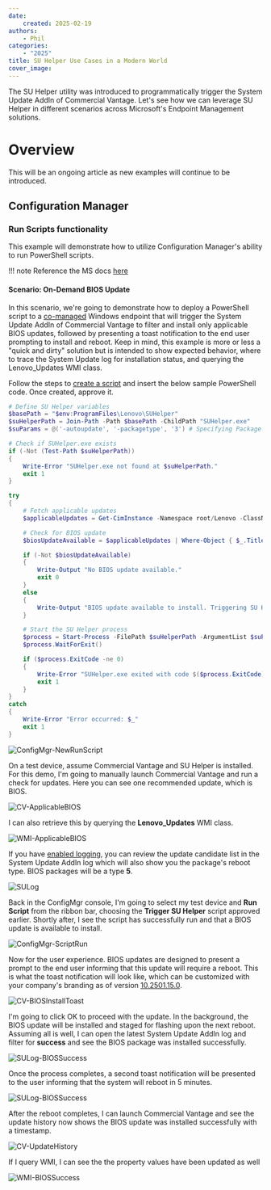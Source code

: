 ```yaml
---
date:
    created: 2025-02-19
authors:
    - Phil
categories:
    - "2025"
title: SU Helper Use Cases in a Modern World
cover_image:
---
```


The SU Helper utility was introduced to programmatically trigger the System Update AddIn of Commercial Vantage. Let's see how we can leverage SU Helper in different scenarios across Microsoft's Endpoint Management solutions.

<!-- more -->

# Overview

This will be an ongoing article as new examples will continue to be introduced.

## Configuration Manager

### Run Scripts functionality

This example will demonstrate how to utilize Configuration Manager's ability to run PowerShell scripts.

!!! note
    Reference the MS docs [here](https://learn.microsoft.com/mem/configmgr/apps/deploy-use/create-deploy-scripts)

#### Scenario: On-Demand BIOS Update

In this scenario, we're going to demonstrate how to deploy a PowerShell script to a [co-managed](https://learn.microsoft.com/mem/configmgr/comanage/overview) Windows endpoint that will trigger the System Update AddIn of Commercial Vantage to filter and install only applicable BIOS updates, followed by presenting a toast notification to the end user prompting to install and reboot. Keep in mind, this example is more or less a "quick and dirty" solution but is intended to show expected behavior, where to trace the System Update log for installation status, and querying the Lenovo_Updates WMI class.

Follow the steps to [create a script](https://learn.microsoft.com/mem/configmgr/apps/deploy-use/create-deploy-scripts#create-a-script) and insert the below sample PowerShell code. Once created, approve it.

```powershell
# Define SU Helper variables
$basePath = "$env:ProgramFiles\Lenovo\SUHelper"
$suHelperPath = Join-Path -Path $basePath -ChildPath "SUHelper.exe"
$suParams = @('-autoupdate', '-packagetype', '3') # Specifying Package Type 3 to filter only BIOS updates (https://docs.lenovocdrt.com/guides/cv/suhelper/#-packagetype-string)

# Check if SUHelper.exe exists
if (-Not (Test-Path $suHelperPath))
{
    Write-Error "SUHelper.exe not found at $suHelperPath."
    exit 1
}

try
{
    # Fetch applicable updates
    $applicableUpdates = Get-CimInstance -Namespace root/Lenovo -ClassName Lenovo_Updates | Where-Object { $_.Status -eq "Applicable" }

    # Check for BIOS update
    $biosUpdateAvailable = $applicableUpdates | Where-Object { $_.Title -match "BIOS" }

    if (-Not $biosUpdateAvailable)
    {
        Write-Output "No BIOS update available."
        exit 0
    }
    else
    {
        Write-Output "BIOS update available to install. Triggering SU Helper."
    }

    # Start the SU Helper process
    $process = Start-Process -FilePath $suHelperPath -ArgumentList $suParams -NoNewWindow -PassThru
    $process.WaitForExit()

    if ($process.ExitCode -ne 0)
    {
        Write-Error "SUHelper.exe exited with code $($process.ExitCode)."
        exit 1
    }
}
catch
{
    Write-Error "Error occurred: $_"
    exit 1
}
```

![ConfigMgr-NewRunScript](https://cdrt.github.io/mk_blog/img/2025/suhelper_use_cases/image1.jpg)

On a test device, assume Commercial Vantage and SU Helper is installed. For this demo, I'm going to manually launch Commercial Vantage and run a check for updates. Here you can see one recommended update, which is BIOS.

![CV-ApplicableBIOS](https://cdrt.github.io/mk_blog/img/2025/suhelper_use_cases/image2.jpg)

I can also retrieve this by querying the **Lenovo_Updates** WMI class.

![WMI-ApplicableBIOS](https://cdrt.github.io/mk_blog/img/2025/suhelper_use_cases/image3.jpg)

If you have [enabled logging](https://docs.lenovocdrt.com/guides/cv/commercial_vantage/), you can review the update candidate list in the System Update AddIn log which will also show you the package's reboot type. BIOS packages will be a type **5**.

![SULog](https://cdrt.github.io/mk_blog/img/2025/suhelper_use_cases/image4.jpg)

Back in the ConfigMgr console, I'm going to select my test device and **Run Script** from the ribbon bar, choosing the **Trigger SU Helper** script approved earlier. Shortly after, I see the script has successfully run and that a BIOS update is available to install.

![ConfigMgr-ScriptRun](https://cdrt.github.io/mk_blog/img/2025/suhelper_use_cases/image5.jpg)

Now for the user experience. BIOS updates are designed to present a prompt to the end user informing that this update will require a reboot. This is what the toast notification will look like, which can be customized with your company's branding as of version [10.2501.15.0](https://docs.lenovocdrt.com/guides/cv/#v102501150-january-2025).

![CV-BIOSInstallToast](https://cdrt.github.io/mk_blog/img/2025/suhelper_use_cases/image7.jpg)

I'm going to click OK to proceed with the update. In the background, the BIOS update will be installed and staged for flashing upon the next reboot. Assuming all is well, I can open the latest System Update AddIn log and filter for **success** and see the BIOS package was installed successfully.

![SULog-BIOSSuccess](https://cdrt.github.io/mk_blog/img/2025/suhelper_use_cases/image6.jpg)

Once the process completes, a second toast notification will be presented to the user informing that the system will reboot in 5 minutes.

![SULog-BIOSSuccess](https://cdrt.github.io/mk_blog/img/2025/suhelper_use_cases/image8.jpg)

After the reboot completes, I can launch Commercial Vantage and see the update history now shows the BIOS update was installed successfully with a timestamp.

![CV-UpdateHistory](https://cdrt.github.io/mk_blog/img/2025/suhelper_use_cases/image9.jpg)

If I query WMI, I can see the the property values have been updated as well

![WMI-BIOSSuccess](https://cdrt.github.io/mk_blog/img/2025/suhelper_use_cases/image10.jpg)
